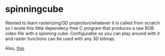 # spinningcube
Wanted to learn rasterizing/3D projection/whatever it is called from scratch so I wrote this little dependecy-free C program that produces a raw RGB video file with a spinning cube. Configurable so you can play around with it and raster functions can be used with any 3D bitmap.

Also, [this](https://www.youtube.com/watch?v=4aGDCE6Nrz0).
